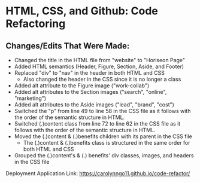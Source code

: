 # HTML, CSS, and Github: Code Refactoring

## Changes/Edits That Were Made:

* Changed the title in the HTML file from "website" to "Horiseon Page"
* Added HTML semantics (Header, Figure, Section, Aside, and Footer)
* Replaced "div" to "nav" in the header in both HTML and CSS
	* Also changed the header in the CSS since it is no longer a class
* Added alt attribute to the Figure image ("work-collab")
* Added alt attributes to the Section images ("search", "online", "marketing")
* Added alt attributes to the Aside images ("lead", "brand", "cost")
* Switched the "p" from line 49 to line 58 in the CSS file as it follows with the order of the semantic structure in HTML.
* Switched (.)content class from line 72 to line 62 in the CSS file as it follows with the order of the semantic structure in HTML.
* Moved the (.)content & (.)benefits children with its parent in the CSS file
	* The (.)content & (.)benefits class is structured in the same order for both HTML and CSS
* Grouped the (.)content's & (.) benefits' div classes, images, and headers in the CSS file

Deployment Application Link: https://carolynngo11.github.io/code-refactor/